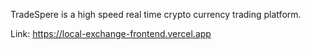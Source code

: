 TradeSpere is a high speed real time crypto currency trading platform.


Link: https://local-exchange-frontend.vercel.app
